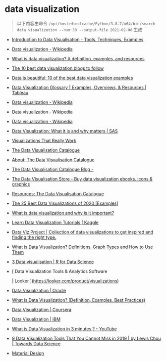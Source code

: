 
data visualization
==================


> 以下内容由命令 `/opt/hostedtoolcache/Python/3.8.7/x64/bin/search data visualization --num 30 --output-file 2021-02-08` 生成

- [Introduction to Data Visualisation - Tools, Techniques, Examples](https://www.mygreatlearning.com/blog/introduction-to-data-visualisation-why-is-it-important/)
- [Data visualization - Wikipedia](https://en.wikipedia.org/wiki/Data_visualization)
- [What is data visualization? A definition, examples, and resources](https://www.tableau.com/learn/articles/data-visualization)
- [The 10 best data visualization blogs to follow](https://www.tableau.com/learn/articles/best-data-visualization-blogs)
- [Data is beautiful: 10 of the best data visualization examples](https://www.tableau.com/learn/articles/best-beautiful-data-visualization-examples)
- [Data Visualization Glossary | Examples, Overviews, & Resources | Tableau](https://www.tableau.com/learn/articles/data-visualization/glossary)
- [Data visualization - Wikipedia](https://en.wikipedia.org/wiki/Data_visualization#Visual_perception_and_data_visualization)
- [Data visualization - Wikipedia](https://en.wikipedia.org/wiki/Data_visualization#History_of_data_visualization)
- [Data visualization - Wikipedia](https://en.wikipedia.org/wiki/Data_visualization#Examples_of_diagrams_used_for_data_visualization)
- [Data Visualization: What it is and why matters | SAS](https://www.sas.com/en_us/insights/big-data/data-visualization.html)
- [Visualizations That Really Work](https://hbr.org/2016/06/visualizations-that-really-work)
- [The Data Visualisation Catalogue](https://datavizcatalogue.com/)
- [About: The Data Visualisation Catalogue](https://datavizcatalogue.com/about.html)
- [The Data Visualisation Catalogue Blog -](https://datavizcatalogue.com/blog)
- [The Data Visualisation Store - Buy data visualization ebooks, icons & graphics](https://datavizcatalogue.com/store)
- [Resources: The Data Visualisation Catalogue](https://datavizcatalogue.com/resources.html)
- [The 25 Best Data Visualizations of 2020 [Examples]](https://visme.co/blog/best-data-visualizations/)
- [What is data visualization and why is it important?](https://searchbusinessanalytics.techtarget.com/definition/data-visualization)
- [Learn Data Visualization Tutorials | Kaggle](https://www.kaggle.com/learn/data-visualization)
- [Data Viz Project | Collection of data visualizations to get inspired and finding the right type.](https://datavizproject.com/)
- [What is Data Visualization? Definitions, Graph Types and How to Use Them](https://www.klipfolio.com/resources/articles/what-is-data-visualization)
- [3 Data visualisation | R for Data Science](https://r4ds.had.co.nz/data-visualisation.html)
- [
        Data Visualization Tools & Analytics Software
        
        
     | Looker
    ](https://looker.com/product/visualizations)
- [Data Visualization | Oracle](https://www.oracle.com/business-analytics/data-visualization.html)
- [What is Data Visualization? (Definition, Examples, Best Practices)](https://venngage.com/blog/data-visualization/)
- [Data Visualization | Coursera](https://www.coursera.org/learn/datavisualization)
- [Data Visualization  | IBM](https://www.ibm.com/analytics/data-visualization)
- [What is Data Visualization in 3 minutes ? - YouTube](https://www.youtube.com/watch?v=VyhLRJVoIrI)
- [9 Data Visualization Tools That You Cannot Miss in 2019 | by Lewis Chou | Towards Data Science](https://towardsdatascience.com/9-data-visualization-tools-that-you-cannot-miss-in-2019-3ff23222a927)
- [
   Material Design
  ](https://material.io/design/communication/data-visualization.html)
